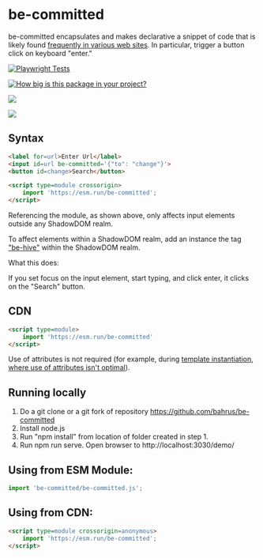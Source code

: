# be-committed

be-committed encapsulates and makes declarative a snippet of code that is likely found [frequently in various web sites](https://www.w3schools.com/howto/howto_js_trigger_button_enter.asp). In particular, trigger a button click on keyboard "enter."


[![Playwright Tests](https://github.com/bahrus/be-committed/actions/workflows/CI.yml/badge.svg?branch=baseline)](https://github.com/bahrus/be-committed/actions/workflows/CI.yml)

[![How big is this package in your project?](https://img.shields.io/bundlephobia/minzip/be-committed?style=for-the-badge)](https://bundlephobia.com/result?p=be-committed)

<img src="http://img.badgesize.io/https://cdn.jsdelivr.net/npm/be-committed?compression=gzip">

<a href="https://nodei.co/npm/be-committed/"><img src="https://nodei.co/npm/be-committed.png"></a>

## Syntax

```html
<label for=url>Enter Url</label>
<input id=url be-committed='{"to": "change"}'>
<button id=change>Search</button>

<script type=module crossorigin>
    import 'https://esm.run/be-committed';
</script>
```


Referencing the module, as shown above, only affects input elements outside any ShadowDOM realm.

To affect elements within a ShadowDOM realm, add an instance the tag ["be-hive"](https://github.com/bahrus/be-hive) within the ShadowDOM realm.  

What this does:

If you set focus on the input element, start typing, and click enter, it clicks on the "Search" button.

## CDN

```html
<script type=module>
    import 'https://esm.run/be-committed'
</script>
```

Use of attributes is not required (for example, during [template instantiation, where use of attributes isn't optimal](https://github.com/bahrus/trans-render#extending-tr-dtr-horizontally)).

## Running locally

1.  Do a git clone or a git fork of repository https://github.com/bahrus/be-committed
2.  Install node.js
3.  Run "npm install" from location of folder created in step 1.
4.  Run npm run serve.  Open browser to http://localhost:3030/demo/

## Using from ESM Module:

```JavaScript
import 'be-committed/be-committed.js';
```

## Using from CDN:

```html
<script type=module crossorigin=anonymous>
    import 'https://esm.run/be-committed';
</script>
```
